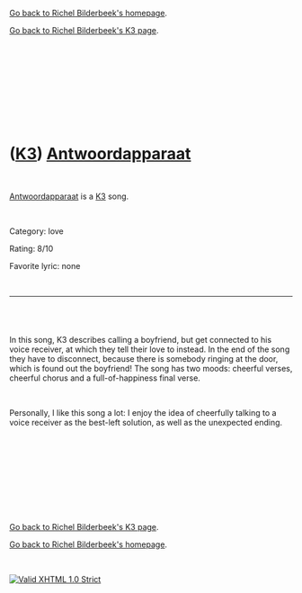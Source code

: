 [Go back to Richel Bilderbeek's homepage](index.htm).

[Go back to Richel Bilderbeek's K3 page](K3.htm).

 

 

 

 

 

([K3](K3.htm)) [Antwoordapparaat](K3Antwoordapparaat.htm)
=========================================================

 

[Antwoordapparaat](K3Antwoordapparaat.htm) is a [K3](K3.htm) song.

 

Category: love

Rating: 8/10

Favorite lyric: none

 

  -----
  ` `
  -----

In this song, K3 describes calling a boyfriend, but get connected to his
voice receiver, at which they tell their love to instead. In the end of
the song they have to disconnect, because there is somebody ringing at
the door, which is found out the boyfriend! The song has two moods:
cheerful verses, cheerful chorus and a full-of-happiness final verse.

 

Personally, I like this song a lot: I enjoy the idea of cheerfully
talking to a voice receiver as the best-left solution, as well as the
unexpected ending.

 

 

 

 

 

[Go back to Richel Bilderbeek's K3 page](K3.htm).

[Go back to Richel Bilderbeek's homepage](index.htm).

 

[![Valid XHTML 1.0
Strict](valid-xhtml10.png)](http://validator.w3.org/check?uri=referer)

